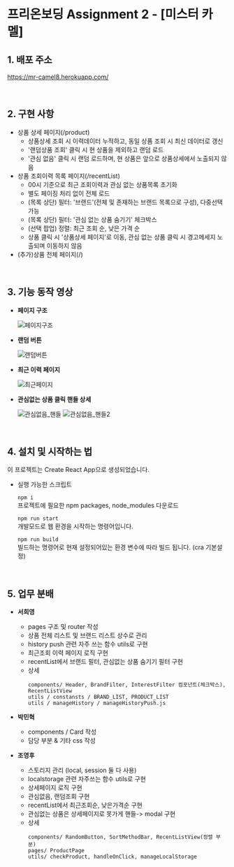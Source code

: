 # 프리온보딩 Assignment 2 - [미스터 카멜]

## 1. 배포 주소
https://mr-camel8.herokuapp.com/

<br>

## 2. 구현 사항 
- 상품 상세 페이지(/product)
  - 상품상세 조회 시 이력데이터 누적하고, 동일 상품 조회 시 최신 데이터로 갱신
  - '랜덤상품 조회' 클릭 시 현 상품을 제외하고 랜덤 로드
  - '관심 없음' 클릭 시 랜덤 로드하며, 현 상품은 앞으로 상품상세에서 노출되지 않음
- 상품 조회이력 목록 페이지(/recentList)
  - 00시 기준으로 최근 조회이력과 관심 없는 상품목록 초기화
  - 별도 페이징 처리 없이 전체 로드
  - (목록 상단) 필터: '브랜드'(전체 및 존재하는 브랜드 목록으로 구성), 다중선택 가능
  - (목록 상단) 필터: '관심 없는 상품 숨기기' 체크박스
  - (선택 팝업) 정렬: 최근 조회 순, 낮은 가격 순
  - 상품 클릭 시 '상품상세 페이지'로 이동, 관심 없는 상품 클릭 시 경고메세지 노출되며 이동하지 않음
- (추가)상품 전체 페이지(/)

<br>

## 3. 기능 동작 영상
 - **페이지 구조**  
  
   ![페이지구조](https://user-images.githubusercontent.com/67793530/127752703-13f9e895-8765-4971-9db8-a8fb52c37ae4.gif)
 
 - **랜덤 버튼**  
 
    ![랜덤버튼](https://user-images.githubusercontent.com/67793530/127752733-ed788c3f-4e9e-4d52-97fc-50f0ec17ada6.gif)

 - **최근 이력 페이지**  
 
    ![최근페이지](https://user-images.githubusercontent.com/67793530/127752741-d983cbc2-697d-40aa-bea1-abf504bd0d77.gif)

 - **관심없는 상품 클릭 핸들 상세**  
 
    ![관심없음_핸들](https://user-images.githubusercontent.com/67793530/127752748-c0bfd453-c7a1-42b8-a99d-7646345fa46d.gif)
    ![관심없음_핸들2](https://user-images.githubusercontent.com/67793530/127752747-7fe2ec0f-bd4a-47a9-9a08-e5322726ba7e.gif)
  
 <br>
 
## 4. 설치 및 시작하는 법
이 프로젝트는 Create React App으로 생성되었습니다.  


- 실행 가능한 스크립트  

  `npm i`  
  프로젝트에 필요한 npm packages, node_modules 다운로드

  `npm run start`  
  개발모드로 웹 환경을 시작하는 명령어입니다.

  `npm run build`  
  빌드하는 명령어로 현재 설정되어있는 환경 변수에 따라 빌드 됩니다. (cra 기본설정)

<br>

## 5. 업무 분배
- **서희영**
  - pages 구조 및 router 작성
  - 상품 전체 리스트 및 브랜드 리스트 상수로 관리
  - history push 관련 자주 쓰는 함수 utils로 구현
  - 최근조회 이력 페이지 로직 구현
  - recentList에서 브랜드 필터, 관심없는 상품 숨기기 필터 구현
  - 상세
    ```
    components/ Header, BrandFilter, InterestFilter 컴포넌트(체크박스), RecentListView
    utils / constansts / BRAND_LIST, PRODUCT_LIST
    utils / manageHistory / manageHistoryPush.js
    ```
- **박민혁**
  - components / Card 작성
  - 담당 부분 & 기타 css 작성

- **조영후**
  - 스토리지 관리 (local, session 둘 다 사용)
  - localstorage 관련 자주쓰는 함수 utils로 구현
  - 상세페이지 로직 구현
  - 관심없음, 랜덤조회 구현
  - recentList에서  최근조회순, 낮은가격순 구현
  - 관심없는 상품은 상세페이지로 못가게 핸들-> modal 구현
  - 상세
    ```
    components/ RandomButton, SortMethodBar, RecentListView(정렬 부분)
    pages/ ProductPage
    utils/ checkProduct, handleOnClick, manageLocalStorage
    ```
